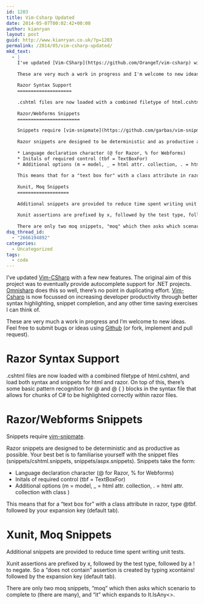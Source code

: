 ```yaml
---
id: 1203
title: Vim-Csharp Updated
date: 2014-05-07T00:02:42+00:00
author: kianryan
layout: post
guid: http://www.kianryan.co.uk/?p=1203
permalink: /2014/05/vim-csharp-updated/
mkd_text:
  - |
    I've updated [Vim-CSharp](https://github.com/OrangeT/vim-csharp) with a few new features.  The original aim of this project was to eventually provide autocomplete support for .NET projects.  [Omnisharp](https://github.com/nosami/Omnisharp) does this so well, there's no point in duplicating effort.  [Vim-Csharp](https://github.com/OrangeT/vim-csharp) is now focussed on increasing developer productivity through better syntax highlighting, snippet completion, and any other time saving exercises I can think of.
    
    These are very much a work in progress and I'm welcome to new ideas.  Feel free to submit bugs or ideas using [Github](https://github.com/OrangeT/vim-csharp/issues) (or fork, implement and pull request).
    
    Razor Syntax Support
    ====================
    
    .cshtml files are now loaded with a combined filetype of html.cshtml, and load both syntax and snippets for html and razor.  On top of this, there's some basic pattern recognition for @ and @ { } blocks in the syntax file that allows for chunks of C# to be highlighted correctly within razor files.
    
    Razor/Webforms Snippets
    =======================
    
    Snippets require [vim-snipmate](https://github.com/garbas/vim-snipmate).
    
    Razor snippets are designed to be deterministic and as productive as possible.  Your best bet is to familiarise yourself with the snippet files (snippets/cshtml.snippets, snippets/aspx.snippets).  Snippets take the form:
    
    * Language declaration character (@ for Razor, % for Webforms)
    * Initals of required control (tbf = TextBoxFor)
    * Additional options (m = model, _ = html attr. collection, . = html attr. collection with class )
    
    This means that for a "text box for" with a class attribute in razor, type @tbf. followed by your expansion key (default tab).
    
    Xunit, Moq Snippets
    ===================
    
    Additional snippets are provided to reduce time spent writing unit tests.
    
    Xunit assertions are prefixed by x, followed by the test type, followed by a ! to negate.  So a "does not contain" assertion is created by typing xcontains! followed by the expansion key (default tab).
    
    There are only two moq snippets, "moq" which then asks which scenario to complete to (there are many), and "it" which expands to It.IsAny<>.
dsq_thread_id:
  - "2666194892"
categories:
  - Uncategorized
tags:
  - code
---
```

I’ve updated [Vim-CSharp](https://github.com/OrangeT/vim-csharp) with a few new features. The original aim of this project was to eventually provide autocomplete support for .NET projects. [Omnisharp](https://github.com/nosami/Omnisharp) does this so well, there’s no point in duplicating effort. [Vim-Csharp](https://github.com/OrangeT/vim-csharp) is now focussed on increasing developer productivity through better syntax highlighting, snippet completion, and any other time saving exercises I can think of.

These are very much a work in progress and I’m welcome to new ideas. Feel free to submit bugs or ideas using [Github](https://github.com/OrangeT/vim-csharp/issues) (or fork, implement and pull request).

# Razor Syntax Support

.cshtml files are now loaded with a combined filetype of html.cshtml, and load both syntax and snippets for html and razor. On top of this, there’s some basic pattern recognition for @ and @ { } blocks in the syntax file that allows for chunks of C# to be highlighted correctly within razor files.

# Razor/Webforms Snippets

Snippets require [vim-snipmate](https://github.com/garbas/vim-snipmate).

Razor snippets are designed to be deterministic and as productive as possible. Your best bet is to familiarise yourself with the snippet files (snippets/cshtml.snippets, snippets/aspx.snippets). Snippets take the form:

  * Language declaration character (@ for Razor, % for Webforms)
  * Initals of required control (tbf = TextBoxFor)
  * Additional options (m = model, _ = html attr. collection, . = html attr. collection with class )

This means that for a “text box for” with a class attribute in razor, type @tbf. followed by your expansion key (default tab).

# Xunit, Moq Snippets

Additional snippets are provided to reduce time spent writing unit tests.

Xunit assertions are prefixed by x, followed by the test type, followed by a ! to negate. So a “does not contain” assertion is created by typing xcontains! followed by the expansion key (default tab).

There are only two moq snippets, “moq” which then asks which scenario to complete to (there are many), and “it” which expands to It.IsAny<>.